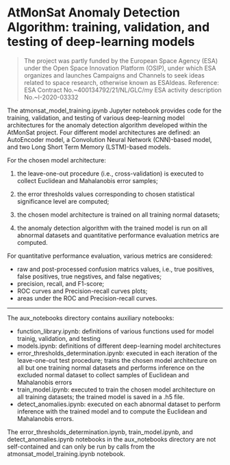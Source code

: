 # AtMonSat Anomaly Detection Algorithm: training, validation, and testing of deep-learning models

> The project was partly funded by the European Space Agency (ESA) under the Open Space Innovation Platform (OSIP), under which ESA organizes and launches Campaigns and Channels to seek ideas related to space research, otherwise known as ESAIdeas.
> Reference: 
> ESA Contract No.~400134792/21/NL/GLC/my
> ESA activity description No.~I-2020-03332

The atmonsat_model_training.ipynb Jupyter notebook provides code for the training, validation, and testing of various deep-learning model architectures for the anomaly detection algorithm developed within the AtMonSat project. Four different model architectures are defined: an AutoEncoder model, a Convolution Neural Network (CNN)-based model, and two Long Short Term Memory (LSTM)-based models.

For the chosen model architecture:

1) the leave-one-out procedure (i.e., cross-validation) is executed to collect Euclidean and Mahalanobis error samples;

2)  the error thresholds values corresponding to chosen statistical significance level are computed;

2) the chosen model architecture is trained on all training normal datasets;

3) the anomaly detection algorithm with the trained model is run on all abnormal datasets and quantitative performance evaluation metrics are computed.

For quantitative performance evaluation, various metrics are considered:

 - raw and post-processed confusion matrics values, i.e., true positives, false positives, true negstives, and false negatives;
 - precision, recall, and F1-score;
 - ROC curves and Precision-recall curves plots;
 - areas under the ROC and Precision-recall curves.

---

The aux_notebooks directory contains auxiliary notebooks:
 - function_library.ipynb: definitions of various functions used for model trainig, validation, and testing
 - models.ipynb: definitions of different deep-learning model architectures
 - error_thresholds_determination.ipynb: executed in each iteration of the leave-one-out test procedure; trains the chosen model architecture on all but one training normal datasets and performs inference on the excluded normal dataset to collect samples of Euclidean and Mahalanobis errors
 - train_model.ipynb: executed to train the chosen model architecture on all training datasets; the trained model is saved in a .h5 file.
 - detect_anomalies.ipynb: executed on each abnormal dataset to perform inference with the trained model and to compute the Euclidean and Mahalanobis errors. 

The error_thresholds_determination.ipynb, train_model.ipynb, and detect_anomalies.ipynb notebooks in the aux_notebooks directory are not self-contained and can only be run by calls from the atmonsat_model_training.ipynb notebook.